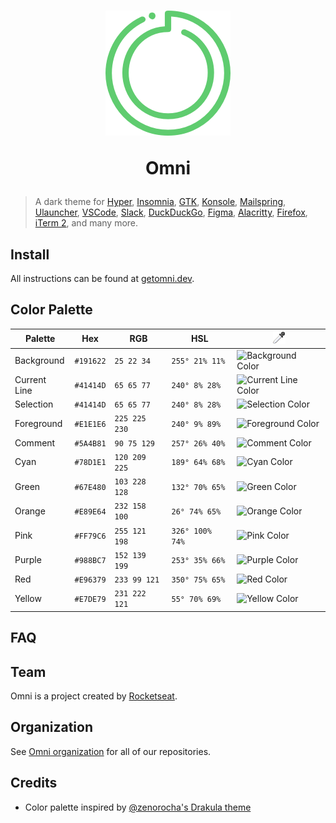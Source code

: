 <h1 align="center">

  <img src=".github/icon.png" alt="Omni">
  <br />

Omni

</h1>

> A dark theme for [Hyper](https://hyper.is), [Insomnia](https://insomnia.rest),
> [GTK](https://www.gtk.org), [Konsole](https://konsole.kde.org),
> [Mailspring](https://getmailspring.com), [Ulauncher](https://ulauncher.io),
> [VSCode](https://code.visualstudio.com), [Slack](https://slack.com),
> [DuckDuckGo](https://duckduckgo.com), [Figma](https://www.figma.com),
> [Alacritty](https://github.com/alacritty/alacritty),
> [Firefox](https://www.mozilla.org/firefox), [iTerm 2](http://iterm2.com), and many more.

## Install

All instructions can be found at [getomni.dev](https://getomni.dev).

## Color Palette

| Palette      | Hex       | RGB           | HSL             | ![Color Picker Boxes](.github/eyedropper.png)                       |
| ------------ | --------- | ------------- | --------------- | ------------------------------------------------------------------- |
| Background   | `#191622` | `25 22 34`    | `255° 21% 11%`  | ![Background Color](https://placehold.it/32/191622/000000?text=+)   |
| Current Line | `#41414D` | `65 65 77`    | `240° 8% 28%`   | ![Current Line Color](https://placehold.it/32/41414D/000000?text=+) |
| Selection    | `#41414D` | `65 65 77`    | `240° 8% 28%`   | ![Selection Color](https://placehold.it/32/41414D/000000?text=+)    |
| Foreground   | `#E1E1E6` | `225 225 230` | `240° 9% 89%`   | ![Foreground Color](https://placehold.it/32/E1E1E6/000000?text=+)   |
| Comment      | `#5A4B81` | `90 75 129`   | `257° 26% 40%`  | ![Comment Color](https://placehold.it/32/5A4B81/000000?text=+)      |
| Cyan         | `#78D1E1` | `120 209 225` | `189° 64% 68%`  | ![Cyan Color](https://placehold.it/32/78D1E1/000000?text=+)         |
| Green        | `#67E480` | `103 228 128` | `132° 70% 65%`  | ![Green Color](https://placehold.it/32/67E480/000000?text=+)        |
| Orange       | `#E89E64` | `232 158 100` | `26° 74% 65%`   | ![Orange Color](https://placehold.it/32/E89E64/000000?text=+)       |
| Pink         | `#FF79C6` | `255 121 198` | `326° 100% 74%` | ![Pink Color](https://placehold.it/32/FF79C6/000000?text=+)         |
| Purple       | `#988BC7` | `152 139 199` | `253° 35% 66%`  | ![Purple Color](https://placehold.it/32/988BC7/000000?text=+)       |
| Red          | `#E96379` | `233 99 121`  | `350° 75% 65%`  | ![Red Color](https://placehold.it/32/E96379/000000?text=+)          |
| Yellow       | `#E7DE79` | `231 222 121` | `55° 70% 69%`   | ![Yellow Color](https://placehold.it/32/E7DE79/000000?text=+)       |

## FAQ

## Team

Omni is a project created by [Rocketseat](https://rocketseat.com.br/).

## Organization

See [Omni organization](https://github.com/getomni) for all of our repositories.

## Credits

- Color palette inspired by [@zenorocha's Drakula theme](https://draculatheme.com/)
